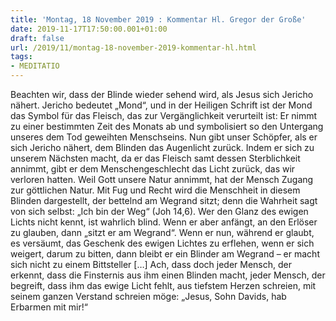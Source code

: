 ```yaml
---
title: 'Montag, 18 November 2019 : Kommentar Hl. Gregor der Große'
date: 2019-11-17T17:50:00.001+01:00
draft: false
url: /2019/11/montag-18-november-2019-kommentar-hl.html
tags: 
- MEDITATIO
---
```


Beachten wir, dass der Blinde wieder sehend wird, als Jesus sich Jericho nähert. Jericho bedeutet „Mond“, und in der Heiligen Schrift ist der Mond das Symbol für das Fleisch, das zur Vergänglichkeit verurteilt ist: Er nimmt zu einer bestimmten Zeit des Monats ab und symbolisiert so den Untergang unseres dem Tod geweihten Menschseins. Nun gibt unser Schöpfer, als er sich Jericho nähert, dem Blinden das Augenlicht zurück. Indem er sich zu unserem Nächsten macht, da er das Fleisch samt dessen Sterblichkeit annimmt, gibt er dem Menschengeschlecht das Licht zurück, das wir verloren hatten. Weil Gott unsere Natur annimmt, hat der Mensch Zugang zur göttlichen Natur. Mit Fug und Recht wird die Menschheit in diesem Blinden dargestellt, der bettelnd am Wegrand sitzt; denn die Wahrheit sagt von sich selbst: „Ich bin der Weg“ (Joh 14,6). Wer den Glanz des ewigen Lichts nicht kennt, ist wahrlich blind. Wenn er aber anfängt, an den Erlöser zu glauben, dann „sitzt er am Wegrand“. Wenn er nun, während er glaubt, es versäumt, das Geschenk des ewigen Lichtes zu erflehen, wenn er sich weigert, darum zu bitten, dann bleibt er ein Blinder am Wegrand – er macht sich nicht zu einem Bittsteller \[…\] Ach, dass doch jeder Mensch, der erkennt, dass die Finsternis aus ihm einen Blinden macht, jeder Mensch, der begreift, dass ihm das ewige Licht fehlt, aus tiefstem Herzen schreien, mit seinem ganzen Verstand schreien möge: „Jesus, Sohn Davids, hab Erbarmen mit mir!“
